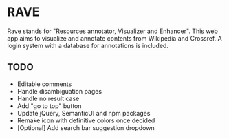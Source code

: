 # RAVE

Rave stands for "Resources annotator, Visualizer and Enhancer".
This web app aims to visualize and annotate contents from Wikipedia and Crossref. A login system with a database for
annotations is included.

## TODO

* Editable comments
* Handle disambiguation pages
* Handle no result case
* Add "go to top" button
* Update jQuery, SemanticUI and npm packages
* Remake icon with definitive colors once decided
* [Optional] Add search bar suggestion dropdown